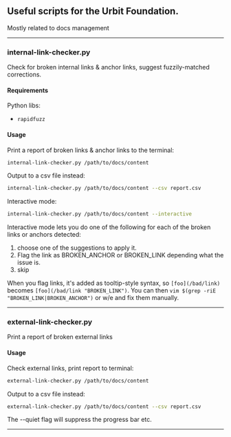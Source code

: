 ## Useful scripts for the Urbit Foundation.

Mostly related to docs management

---

### internal-link-checker.py

Check for broken internal links & anchor links, suggest fuzzily-matched corrections.

#### Requirements

Python libs:
- `rapidfuzz`

#### Usage

Print a report of broken links & anchor links to the terminal:

```sh
internal-link-checker.py /path/to/docs/content
```

Output to a csv file instead:

```sh
internal-link-checker.py /path/to/docs/content --csv report.csv
```

Interactive mode:

```sh
internal-link-checker.py /path/to/docs/content --interactive
```

Interactive mode lets you do one of the following for each of the broken links or anchors detected:

1. choose one of the suggestions to apply it.
2. Flag the link as BROKEN_ANCHOR or BROKEN_LINK depending what the issue is.
3. skip

When you flag links, it's added as tooltip-style syntax, so `[foo](/bad/link)` becomes `[foo](/bad/link "BROKEN_LINK")`. You can then `vim $(grep -riE "BROKEN_LINK|BROKEN_ANCHOR")` or w/e and fix them manually.

---

### external-link-checker.py

Print a report of broken external links

#### Usage

Check external links, print report to terminal:

```sh
external-link-checker.py /path/to/docs/content
```

Output to a csv file instead:

```sh
external-link-checker.py /path/to/docs/content --csv report.csv
```

The --quiet flag will suppress the progress bar etc.

---
